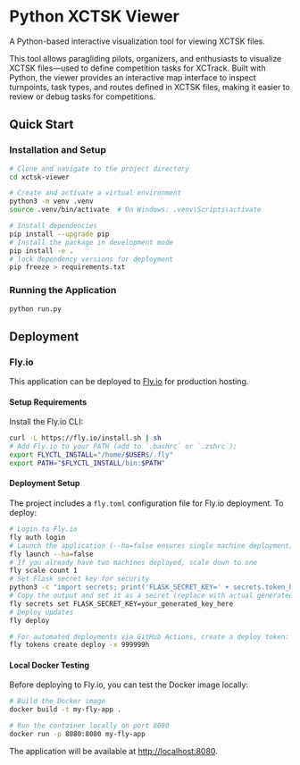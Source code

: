 # Python XCTSK Viewer

A Python-based interactive visualization tool for viewing XCTSK files.

This tool allows paragliding pilots, organizers, and enthusiasts to visualize XCTSK files—used to define competition tasks for XCTrack. Built with Python, the viewer provides an interactive map interface to inspect turnpoints, task types, and routes defined in XCTSK files, making it easier to review or debug tasks for competitions.

## Quick Start

### Installation and Setup

```bash
# Clone and navigate to the project directory
cd xctsk-viewer

# Create and activate a virtual environment
python3 -m venv .venv
source .venv/bin/activate  # On Windows: .venv\Scripts\activate

# Install dependencies
pip install --upgrade pip
# Install the package in development mode
pip install -e .
# lock dependency versions for deployment
pip freeze > requirements.txt
```

### Running the Application

```bash
python run.py
```

## Deployment

### Fly.io

This application can be deployed to [Fly.io](https://fly.io/) for production hosting.

#### Setup Requirements

Install the Fly.io CLI:

```bash
curl -L https://fly.io/install.sh | sh
# Add Fly.io to your PATH (add to `.bashrc` or `.zshrc`):
export FLYCTL_INSTALL="/home/$USER$/.fly"
export PATH="$FLYCTL_INSTALL/bin:$PATH"
```

#### Deployment Setup

The project includes a `fly.toml` configuration file for Fly.io deployment. To deploy:

```bash
# Login to Fly.io
fly auth login
# Launch the application (--ha=false ensures single machine deployment)
fly launch --ha=false
# If you already have two machines deployed, scale down to one
fly scale count 1
# Set Flask secret key for security
python3 -c "import secrets; print('FLASK_SECRET_KEY=' + secrets.token_hex(32))"
# Copy the output and set it as a secret (replace with actual generated key)
fly secrets set FLASK_SECRET_KEY=your_generated_key_here
# Deploy updates
fly deploy

# For automated deployments via GitHub Actions, create a deploy token:
fly tokens create deploy -x 999999h
```

#### Local Docker Testing

Before deploying to Fly.io, you can test the Docker image locally:

```bash
# Build the Docker image
docker build -t my-fly-app .

# Run the container locally on port 8080
docker run -p 8080:8080 my-fly-app
```

The application will be available at <http://localhost:8080>.
